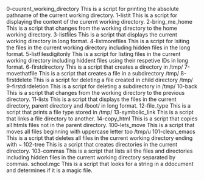 0-cuurent_working_directory This is a script for printing the absolute pathname of the current working directory. 
1-listit This is a script for displaying the content of the curernt working directory. 
2-bring_me_home This is a script that changes from the working directory to the home working directory. 
3-listfiles This is a script that displays the current working directory in long format. 
4-listmorefiles This is a script for lsiting the files in the current working directory including hidden files in the long format. 
5-listfilesdigitonly This is a script for listing files in the current working directory including hiddent files using their respetive IDs in long format. 
6-firstdirectory This is a script that creates a directory in /tmp/ 
7-movethatfile This is a script that creates a file in a subdirectory /tmp/ 
8-firstdelete This is a script for deleting a file created in child directory /tmp/ 
9-firstdirdeletion This is a script for deleting a subdirectory in /tmp/
10-back This is a script that changes from the working directory to the previous directory. 
11-lists This is a script that displays the files in the current directory, parent directory and /boot/ in long format. 
12-file_type This is a script that prints a  file type stored in /tmp/ 
13-symbolic_link This is a script that links a file directory to another. 
14-copy_html This is a script that copies all htmls files not in the parent directory. 
100-lets_move This is a script that moves all files beginning with uppercase letter too /tmp/u
101-clean_emacs This is a script that deletes all files in the current working directory ending with ~
102-tree This is a script that creates directories in the current directory. 
103-commas This is a script that lists all the files and directories including hidden files in the current working directory separated by commas. 
school.mgc This is a script that looks for a string in a ddocument and determines if it is a magic file. 
